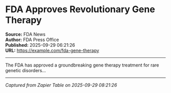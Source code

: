 # FDA Approves Revolutionary Gene Therapy

**Source:** FDA News  
**Author:** FDA Press Office  
**Published:** 2025-09-29 06:21:26  
**URL:** https://example.com/fda-gene-therapy  

---

The FDA has approved a groundbreaking gene therapy treatment for rare genetic disorders...

---
*Captured from Zapier Table on 2025-09-29 08:21:26*

